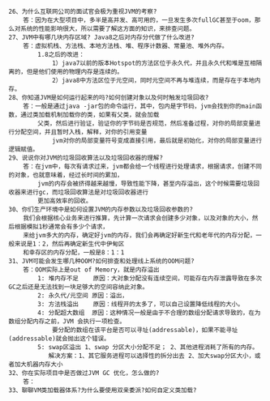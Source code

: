     26、为什么互联网公司的面试官会极为重视JVM的考察?
        答：因为在大型项目中，多半是高并发、高可用的，一旦发生多次fullGC甚至于oom，那么对系统的性能影响很大，所以需要了解这方面的知识，来排查问题。
    27、JVM中有哪几块内存区域? Java8之后对内存分代做了什么改进?
        答：虚拟机栈、方法栈、本地方法栈、堆、程序计数器、常量池、堆外内存。
            1.8之后的改进：
                1）java7以前的版本Hotspot的方法区位于永久代，并且永久代和堆是互相隔离的，但是他们使用的物理内存是连续的。
                2）java8中方法区位于元空间，同时元空间不再与堆连续，而是存在于本地内存。
    28、你知道JVM是如何运行起来的吗?如何创建对象以及何时触发垃圾回收?
        答：一般是通过java -jar包的命令运行，其中，包内是字节码，jvm会找到你的main函数，通过类加载机制加载你的类，如果有父类，就会加载
            父类，然后进行验证，验证你的字节码是否规范，然后准备过程，对你的局部变量进行分配空间，并且暂时入栈，解释，对你的引用变量
                jvm对你的局部变量符号变成直接引用，最后就是初始化，对你的局部变量进行逻辑赋值。
    29、说说你对JVM的垃圾回收算法以及垃圾回收器的理解?
        答：在jvm中，每次有请求过来，jvm都会给一个线程进行处理请求，根据请求，创建不同的对象，也就意味着，经过长时间的累加，
            jvm的内存会被挤得越来越慢，导致性能下降，甚至内存溢出，这个时候需要垃圾回收器来进行gc，而垃圾回收算法是对垃圾回收器进行
            更加高效率的回收。
    30、你们生产环境中是如何设置JVM的内存参数以及垃圾回收参数的?
        我们会根据核心业务来进行推算，先计算一次请求会创建多少对象，以及对象的大小，然后根据模拟1秒通常会有多少个请求，
        来给jvm多大的内存，确定好jvm的内存，我们会再确定好新生代和老年代的内存分配，一般来说是1：2，然后再确定新生代中伊甸区
        和幸存区的内存分配，一般是8：1：1
    31、JVM可能会发生哪几种OOM?如何排查和处理线上系统的OOM问题?
        答：OOM实际上是out of Memory，就是内存溢出
            1: 堆内存不足    原因：大对象分配没有连续空间，可能存在内存泄露导致在多次GC之后还是无法找到一块足够大的空间容纳此对象。
            2: 永久代/元空间 原因：溢出，
            3: 方法栈溢出    原因：线程开的太多了，可以自己设置降低线程的大小。
            4: 分配超大数组  原因：这种情况一般是由于不合理的数组分配请求导致的，在为数组分配内存之前，JVM 会执行一项检查。
                要分配的数组在该平台是否可以寻址(addressable)，如果不能寻址(addressable)就会抛出这个错误。
            5: swap区溢出 1、swap 分区大小分配不足； 2、其他进程消耗了所有的内存。
               解决方案：1、其它服务进程可以选择性的拆分出去 2、加大swap分区大小，或者加大机器内存大小
    32、你在实际项目中是否做过JVM GC 优化，怎么做的?
        答：
    33、聊聊VM类加载器体系?为什么要使用双亲委派?如何自定义类加载?